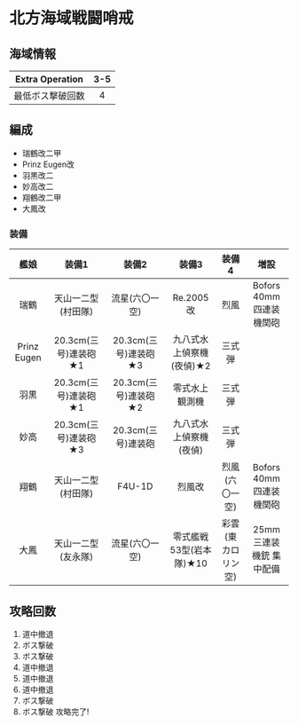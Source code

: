 # 北方海域戦闘哨戒

## 海域情報

|Extra Operation| 3-5 |
|:-:| :-:|
|最低ボス撃破回数| 4 |

## 編成

- 瑞鶴改二甲
- Prinz Eugen改
- 羽黒改二
- 妙高改二
- 翔鶴改二甲
- 大鳳改


### 装備

| 艦娘        | 装備1                   | 装備2                | 装備3                    | 装備4              | 増設                    |
| :-:         | :---------------------: | :----------------:   | :---------:              | :-:                | :-:                     |
| 瑞鶴        | 天山一二型(村田隊)      | 流星(六〇一空)       | Re.2005改                | 烈風               | Bofors 40mm四連装機関砲 |
| Prinz Eugen | 20.3cm(三号)連装砲★1    | 20.3cm(三号)連装砲★3 | 九八式水上偵察機(夜偵)★2 | 三式弾             |                         |
| 羽黒        | 20.3cm(三号)連装砲★1    | 20.3cm(三号)連装砲★2 | 零式水上観測機           | 三式弾             |                         |
| 妙高        | 20.3cm(三号)連装砲★3    | 20.3cm(三号)連装砲   | 九八式水上偵察機(夜偵)   | 三式弾             |                         |
| 翔鶴        | 天山一二型(村田隊)      | F4U-1D               | 烈風改                   | 烈風(六〇一空)     | Bofors 40mm四連装機関砲 |
| 大鳳        | 天山一二型(友永隊)      | 流星(六〇一空)       | 零式艦戦53型(岩本隊)★10  | 彩雲(東カロリン空) | 25mm三連装機銃 集中配備 |

## 攻略回数

1. 道中撤退
1. ボス撃破
1. ボス撃破
1. 道中撤退
1. 道中撤退
1. 道中撤退
1. ボス撃破
1. ボス撃破 攻略完了!

